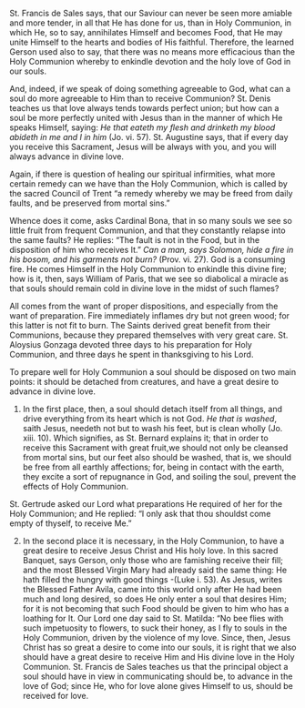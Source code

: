 
St. Francis de Sales says, that our Saviour can never be seen more amiable and more tender, in all that He has done for us, than in Holy Communion, in which He, so to say, annihilates Himself and becomes Food, that He may unite Himself to the hearts and bodies of His faithful. Therefore, the learned Gerson used also to say, that there was no means more efficacious than the Holy Communion whereby to enkindle devotion and the holy love of God in our souls.

And, indeed, if we speak of doing something agreeable to God, what can a soul do more agreeable to Him than to receive Communion? St. Denis teaches us that love always tends towards perfect union; but how can a soul be more perfectly united with Jesus than in the manner of which He speaks Himself, saying: _He that eateth my flesh and drinketh my blood abideth in me and I in him_ (Jo. vi. 57). St. Augustine says, that if every day you receive this Sacrament, Jesus will be always with you, and you will always advance in divine love.

Again, if there is question of healing our spiritual infirmities, what more certain remedy can we have than the Holy Communion, which is called by the sacred Council of Trent “a remedy whereby we may be freed from daily faults, and be preserved from mortal sins.”

Whence does it come, asks Cardinal Bona, that in so many souls we see so little fruit from frequent Communion, and that they constantly relapse into the same faults? He replies: “The fault is not in the Food, but in the disposition of him who receives It.” _Can a man, says Solomon, hide a fire in his bosom, and his garments not burn?_ (Prov. vi. 27). God is a consuming fire. He comes Himself in the Holy Communion to enkindle this divine fire; how is it, then, says William of Paris, that we see so diabolical a miracle as that souls should remain cold in divine love in the midst of such flames?

All comes from the want of proper dispositions, and especially from the want of preparation. Fire immediately inflames dry but not green wood; for this latter is not fit to burn. The Saints derived great benefit from their Communions, because they prepared themselves with very great care. St. Aloysius Gonzaga devoted three days to his preparation for Holy Communion, and three days he spent in thanksgiving to his Lord.

To prepare well for Holy Communion a soul should be disposed on two main points: it should be detached from creatures, and have a great desire to advance in divine love.

1.  In the first place, then, a soul should detach itself from all things, and drive everything from its heart which is not God. _He that is washed_, saith Jesus, needeth not but to wash his feet, but is clean wholly (Jo. xiii. 10). Which signifies, as St. Bernard explains it; that in order to receive this Sacrament with great fruit,we should not only be cleansed from mortal sins, but our feet also should be washed, that is, we should be free from all earthly affections; for, being in contact with the earth, they excite a sort of repugnance in God, and soiling the soul, prevent the effects of Holy Communion.

St. Gertrude asked our Lord what preparations He required of her for the Holy Communion; and He replied: “I only ask that thou shouldst come empty of thyself, to receive Me.”

2.  In the second place it is necessary, in the Holy Communion, to have a great desire to receive Jesus Christ and His holy love. In this sacred Banquet, says Gerson, only those who are famishing receive their fill; and the most Blessed Virgin Mary had already said the same thing: He hath filled the hungry with good things -(Luke i. 53). As Jesus, writes the Blessed Father Avila, came into this world only after He had been much and long desired, so does He only enter a soul that desires Him; for it is not becoming that such Food should be given to him who has a loathing for It. Our Lord one day said to St. Matilda: “No bee flies with such impetuosity to flowers, to suck their honey, as I fly to souls in the Holy Communion, driven by the violence of my love. Since, then, Jesus Christ has so great a desire to come into our souls, it is right that we also should have a great desire to receive Him and His divine love in the Holy Communion. St. Francis de Sales teaches us that the principal object a soul should have in view in communicating should be, to advance in the love of God; since He, who for love alone gives Himself to us, should be received for love.

